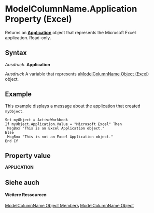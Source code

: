 
# ModelColumnName.Application Property (Excel)

Returns an  **[Application](19b73597-5cf9-4f56-8227-b5211f657f6f.md)** object that represents the Microsoft Excel application. Read-only.


## Syntax

 _Ausdruck_. **Application**

 _Ausdruck_ A variable that represents a[ModelColumnName Object (Excel)](63a5eefe-b54d-0075-c116-8a752c881834.md) object.


## Example

This example displays a message about the application that created  `myObject`.


```
Set myObject = ActiveWorkbook 
If myObject.Application.Value = "Microsoft Excel" Then 
 MsgBox "This is an Excel Application object." 
Else 
 MsgBox "This is not an Excel Application object." 
End If
```


## Property value

 **APPLICATION**


## Siehe auch


#### Weitere Ressourcen


[ModelColumnName Object Members](http://msdn.microsoft.com/library/b27889a8-4ed3-d060-7e29-83cbd58a6124%28Office.15%29.aspx)
[ModelColumnName Object](63a5eefe-b54d-0075-c116-8a752c881834.md)